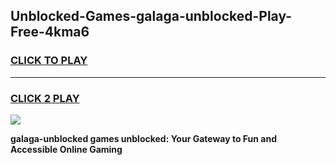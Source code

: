 
## Unblocked-Games-galaga-unblocked-Play-Free-4kma6
<h3>
<a href="https://premium76.site?title=galaga-unblocked&ref=18A1">CLICK TO PLAY</a></h3>
<hr>

<h3>
<a href="https://premium76.site?title=galaga-unblocked&ref=18A1">CLICK 2 PLAY</a>
  
</h3>

<a href="https://premium76.site?title=galaga-unblocked&ref=18A1"><img src="https://clearcache.store/games.png"></a>


**galaga-unblocked games unblocked: Your Gateway to Fun and Accessible Online Gaming**
